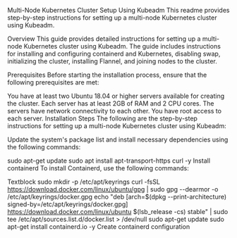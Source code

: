 Multi-Node Kubernetes Cluster Setup Using Kubeadm
This readme provides step-by-step instructions for setting up a multi-node Kubernetes cluster using Kubeadm.

Overview
This guide provides detailed instructions for setting up a multi-node Kubernetes cluster using Kubeadm. The guide includes instructions for installing and configuring containerd and Kubernetes, disabling swap, initializing the cluster, installing Flannel, and joining nodes to the cluster.

Prerequisites
Before starting the installation process, ensure that the following prerequisites are met:

You have at least two Ubuntu 18.04 or higher servers available for creating the cluster.
Each server has at least 2GB of RAM and 2 CPU cores.
The servers have network connectivity to each other.
You have root access to each server.
Installation Steps
The following are the step-by-step instructions for setting up a multi-node Kubernetes cluster using Kubeadm:

Update the system's package list and install necessary dependencies using the following commands:

sudo apt-get update
sudo apt install apt-transport-https curl -y
Install containerd
To install Containerd, use the following commands:


Textblock
sudo mkdir -p /etc/apt/keyrings
curl -fsSL https://download.docker.com/linux/ubuntu/gpg | sudo gpg --dearmor -o /etc/apt/keyrings/docker.gpg
echo "deb [arch=$(dpkg --print-architecture) signed-by=/etc/apt/keyrings/docker.gpg] https://download.docker.com/linux/ubuntu $(lsb_release -cs) stable" | sudo tee /etc/apt/sources.list.d/docker.list > /dev/null
sudo apt-get update
sudo apt-get install containerd.io -y
Create containerd configuration

